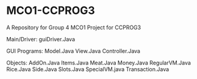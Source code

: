 # MCO1-CCPROG3
A Repository for Group 4 MCO1 Project for CCPROG3

Main/Driver:
guiDriver.Java

GUI Programs:
Model.Java
View.Java
Controller.Java

Objects:
AddOn.Java
Items.Java
Meat.Java
Money.Java
RegularVM.Java
Rice.Java
Side.Java
Slots.Java
SpecialVM.java
Transaction.Java
